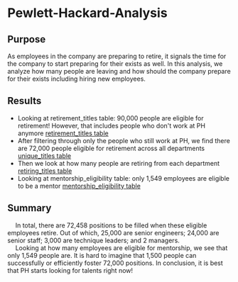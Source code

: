 # Pewlett-Hackard-Analysis
## Purpose
As employees in the company are preparing to retire, it signals the time for the company to 
start preparing for their exists as well. In this analysis, we analyze how many people are leaving 
and how should the company prepare for their exists including hiring new employees.

## Results
- Looking at retirement_titles table: 90,000 people are eligible for retirement! However, that includes people who don't work at PH anymore [retirement_titles table](https://github.com/coocoojames/Pewlett-Hackard-Analysis/blob/main/Resources/retirement_titles_table.png)
- After filtering through only the people who still work at PH, we find there are 72,000 people eligible for retirement across all departments [unique_titles table](https://github.com/coocoojames/Pewlett-Hackard-Analysis/blob/main/Resources/unique_titles_table.png)
- Then we look at how many people are retiring from each department [retiring_titles table](https://github.com/coocoojames/Pewlett-Hackard-Analysis/blob/main/Resources/retiring_titles_table.png)
- Looking at mentorship_eligibility table: only 1,549 employees are eligible to be a mentor [mentorship_eligibility table](https://github.com/coocoojames/Pewlett-Hackard-Analysis/blob/main/Resources/mentorship_table.png)

## Summary
&emsp; In total, there are 72,458 positions to be filled when these eligible employees retire. Out of which, 25,000 are senior engineers; 24,000 are senior staff; 3,000 are technique leaders; and 2 managers.<br />
&emsp; Looking at how many employees are eligible for mentorship, we see that only 1,549 people are. It is hard to imagine that 1,500 people can successfully or efficiently foster 72,000 positions. In conclusion, it is best that PH starts looking for talents right now!